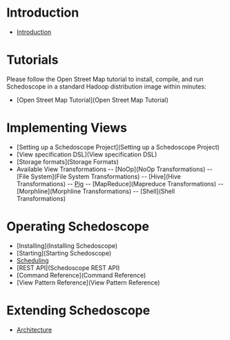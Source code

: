 # Introduction
- [Introduction](Introduction)

# Tutorials

Please follow the Open Street Map tutorial to install, compile, and run Schedoscope in a standard Hadoop distribution image within minutes:

- [Open Street Map Tutorial](Open Street Map Tutorial)

# Implementing Views
- [Setting up a Schedoscope Project](Setting up a Schedoscope Project)
- [View specification DSL](View specification DSL)
- [Storage formats](Storage Formats)
- Available View Transformations
-- [NoOp](NoOp Transformations)
-- [File System](File System Transformations)
-- [Hive](Hive Transformations)
-- [Pig](Pig-Transformations)
-- [MapReduce](Mapreduce Transformations)
-- [Morphline](Morphline Transformations)
-- [Shell](Shell Transformations)

# Operating Schedoscope
- [Installing](Installing Schedoscope)
- [Starting](Starting Schedoscope)
- [Scheduling](Scheduling)
- [REST API](Schedoscope REST API)
- [Command Reference](Command Reference)
- [View Pattern Reference](View Pattern Reference)

# Extending Schedoscope
- [Architecture](Architecture)